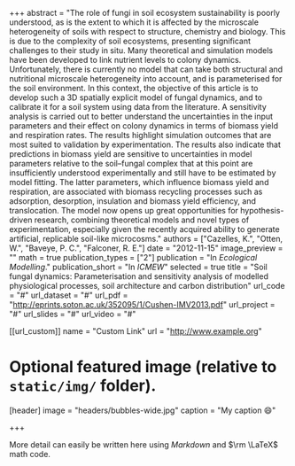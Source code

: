 +++
abstract = "The role of fungi in soil ecosystem sustainability is poorly understood, as is the extent to which it is affected by the microscale heterogeneity of soils with respect to structure, chemistry and biology. This is due to the complexity of soil ecosystems, presenting significant challenges to their study in situ. Many theoretical and simulation models have been developed to link nutrient levels to colony dynamics. Unfortunately, there is currently no model that can take both structural and nutritional microscale heterogeneity into account, and is parameterised for the soil environment. In this context, the objective of this article is to develop such a 3D spatially explicit model of fungal dynamics, and to calibrate it for a soil system using data from the literature. A sensitivity analysis is carried out to better understand the uncertainties in the input parameters and their effect on colony dynamics in terms of biomass yield and respiration rates. The results highlight simulation outcomes that are most suited to validation by experimentation. The results also indicate that predictions in biomass yield are sensitive to uncertainties in model parameters relative to the soil–fungal complex that at this point are insufficiently understood experimentally and still have to be estimated by model fitting. The latter parameters, which influence biomass yield and respiration, are associated with biomass recycling processes such as adsorption, desorption, insulation and biomass yield efficiency, and translocation. The model now opens up great opportunities for hypothesis-driven research, combining theoretical models and novel types of experimentation, especially given the recently acquired ability to generate artificial, replicable soil-like microcosms."
authors = ["Cazelles, K.", "Otten, W.", "Baveye, P. C.", "Falconer, R. E."]
date = "2012-11-15"
image_preview = ""
math = true
publication_types = ["2"]
publication = "In *Ecological Modelling*."
publication_short = "In *ICMEW*"
selected = true
title = "Soil fungal dynamics: Parameterisation and sensitivity analysis of modelled physiological processes, soil architecture and carbon distribution"
url_code = "#"
url_dataset = "#"
url_pdf = "http://eprints.soton.ac.uk/352095/1/Cushen-IMV2013.pdf"
url_project = "#"
url_slides = "#"
url_video = "#"

[[url_custom]]
name = "Custom Link"
url = "http://www.example.org"

# Optional featured image (relative to `static/img/` folder).
[header]
image = "headers/bubbles-wide.jpg"
caption = "My caption :smile:"

+++

More detail can easily be written here using *Markdown* and $\rm \LaTeX$ math code.
